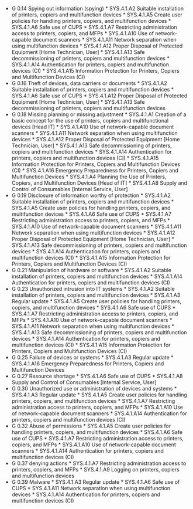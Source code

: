 * G 0.14 Spying out information (spying)
         * SYS.4.1.A2 Suitable installation of printers, copiers and multifunction devices
         * SYS.4.1.A5 Create user policies for handling printers, copiers, and multifunction devices
         * SYS.4.1.A6 Safe use of CUPS
         * SYS.4.1.A7 Restricting administration access to printers, copiers, and MFPs
         * SYS.4.1.A10 Use of network-capable document scanners
         * SYS.4.1.A11 Network separation when using multifunction devices
         * SYS.4.1.A12 Proper Disposal of Protected Equipment [Home Technician, User]
         * SYS.4.1.A13 Safe decommissioning of printers, copiers and multifunction devices
         * SYS.4.1.A14 Authentication for printers, copiers and multifunction devices (CI)
         * SYS.4.1.A15 Information Protection for Printers, Copiers and Multifunction Devices (CI)
* G 0.16 Theft of devices, data carriers or documents
         * SYS.4.1.A2 Suitable installation of printers, copiers and multifunction devices
         * SYS.4.1.A6 Safe use of CUPS
         * SYS.4.1.A12 Proper Disposal of Protected Equipment [Home Technician, User]
         * SYS.4.1.A13 Safe decommissioning of printers, copiers and multifunction devices
* G 0.18 Missing planning or missing adjustment
         * SYS.4.1.A1 Creation of a basic concept for the use of printers, copiers and multifunctional devices [Head IT]
         * SYS.4.1.A10 Use of network-capable document scanners
         * SYS.4.1.A11 Network separation when using multifunction devices
         * SYS.4.1.A12 Proper Disposal of Protected Equipment [Home Technician, User]
         * SYS.4.1.A13 Safe decommissioning of printers, copiers and multifunction devices
         * SYS.4.1.A14 Authentication for printers, copiers and multifunction devices (CI)
         * SYS.4.1.A15 Information Protection for Printers, Copiers and Multifunction Devices (CI)
         * SYS.4.1.A16 Emergency Preparedness for Printers, Copiers and Multifunction Devices
         * SYS.4.1.A4 Planning the Use of Printers, Copiers, and Multifunction Devices [Head of IT]
         * SYS.4.1.A8 Supply and Control of Consumables [Internal Service, User]
* G 0.19 Disclosure of information worthy of protection
         * SYS.4.1.A2 Suitable installation of printers, copiers and multifunction devices
         * SYS.4.1.A5 Create user policies for handling printers, copiers, and multifunction devices
         * SYS.4.1.A6 Safe use of CUPS
         * SYS.4.1.A7 Restricting administration access to printers, copiers, and MFPs
         * SYS.4.1.A10 Use of network-capable document scanners
         * SYS.4.1.A11 Network separation when using multifunction devices
         * SYS.4.1.A12 Proper Disposal of Protected Equipment [Home Technician, User]
         * SYS.4.1.A13 Safe decommissioning of printers, copiers and multifunction devices
         * SYS.4.1.A14 Authentication for printers, copiers and multifunction devices (CI)
         * SYS.4.1.A15 Information Protection for Printers, Copiers and Multifunction Devices (CI)
* G 0.21 Manipulation of hardware or software
         * SYS.4.1.A2 Suitable installation of printers, copiers and multifunction devices
         * SYS.4.1.A14 Authentication for printers, copiers and multifunction devices (CI)
* G 0.23 Unauthorized intrusion into IT systems
         * SYS.4.1.A2 Suitable installation of printers, copiers and multifunction devices
         * SYS.4.1.A3 Regular update
         * SYS.4.1.A5 Create user policies for handling printers, copiers, and multifunction devices
         * SYS.4.1.A6 Safe use of CUPS
         * SYS.4.1.A7 Restricting administration access to printers, copiers, and MFPs
         * SYS.4.1.A10 Use of network-capable document scanners
         * SYS.4.1.A11 Network separation when using multifunction devices
         * SYS.4.1.A13 Safe decommissioning of printers, copiers and multifunction devices
         * SYS.4.1.A14 Authentication for printers, copiers and multifunction devices (CI)
         * SYS.4.1.A15 Information Protection for Printers, Copiers and Multifunction Devices (CI)
* G 0.25 Failure of devices or systems
         * SYS.4.1.A3 Regular update
         * SYS.4.1.A16 Emergency Preparedness for Printers, Copiers and Multifunction Devices
* G 0.27 Resource shortage
         * SYS.4.1.A6 Safe use of CUPS
         * SYS.4.1.A8 Supply and Control of Consumables [Internal Service, User]
* G 0.30 Unauthorized use or administration of devices and systems
         * SYS.4.1.A3 Regular update
         * SYS.4.1.A5 Create user policies for handling printers, copiers, and multifunction devices
         * SYS.4.1.A7 Restricting administration access to printers, copiers, and MFPs
         * SYS.4.1.A10 Use of network-capable document scanners
         * SYS.4.1.A14 Authentication for printers, copiers and multifunction devices (CI)
* G 0.32 Abuse of permissions
         * SYS.4.1.A5 Create user policies for handling printers, copiers, and multifunction devices
         * SYS.4.1.A6 Safe use of CUPS
         * SYS.4.1.A7 Restricting administration access to printers, copiers, and MFPs
         * SYS.4.1.A10 Use of network-capable document scanners
         * SYS.4.1.A14 Authentication for printers, copiers and multifunction devices (CI)
* G 0.37 denying actions
         * SYS.4.1.A7 Restricting administration access to printers, copiers, and MFPs
         * SYS.4.1.A9 Logging on printers, copiers and multifunction devices
* G 0.39 Malware
         * SYS.4.1.A3 Regular update
         * SYS.4.1.A6 Safe use of CUPS
         * SYS.4.1.A11 Network separation when using multifunction devices
         * SYS.4.1.A14 Authentication for printers, copiers and multifunction devices (CI)
